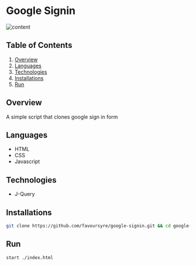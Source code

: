 # Google Signin

![content](https://drive.google.com/uc?export=download&id=1TZu6I2sPx_cEe0mAYNXr03pWaLbr3BHp)

## Table of Contents

1. [Overview](#overview)
2. [Languages](#languages)
3. [Technologies](#technologies)
4. [Installations](#installations)
5. [Run](#run)

## Overview

A simple script that clones google sign in form

## Languages

- HTML
- CSS
- Javascript

## Technologies

- J-Query

## Installations

```bash
git clone https://github.com/favoursyre/google-signin.git && cd google-signin
```

## Run

```bash
start ./index.html
```
